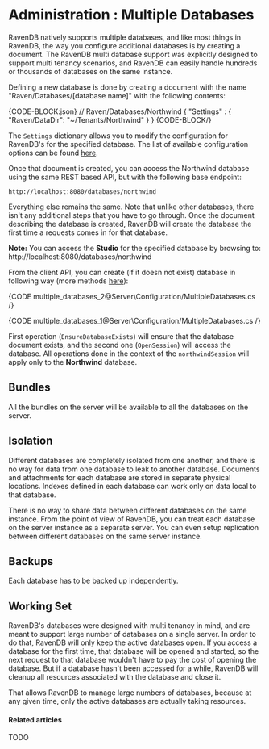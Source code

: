 # Administration : Multiple Databases

RavenDB natively supports multiple databases, and like most things in RavenDB, the way you configure additional databases is by creating a document. The RavenDB multi database support was explicitly designed to support multi tenancy scenarios, and RavenDB can easily handle hundreds or thousands of databases on the same instance.

Defining a new database is done by creating a document with the name "Raven/Databases/[database name]" with the following contents:

{CODE-BLOCK:json}
	// Raven/Databases/Northwind
	{
        "Settings" : 
        { 
              "Raven/DataDir": "~/Tenants/Northwind"
        }
    }
{CODE-BLOCK/}

The `Settings` dictionary allows you to modify the configuration for RavenDB's for the specified database. The list of available configuration options can be found [here](../../server/configuration/configuration-options#availability-of-configuration-options).

Once that document is created, you can access the Northwind database using the same REST based API, but with the following base endpoint:

    http://localhost:8080/databases/northwind

Everything else remains the same. Note that unlike other databases, there isn't any additional steps that you have to go through. Once the document describing the database is created, RavenDB will create the database the first time a requests comes in for that database.

**Note:** You can access the **Studio** for the specified database by browsing to: http://localhost:8080/databases/northwind

From the client API, you can create (if it doesn not exist) database in following way (more methods [here](../../client-api/commands/how-to/create-delete-database)):

{CODE multiple_databases_2@Server\Configuration/MultipleDatabases.cs /}

{CODE multiple_databases_1@Server\Configuration/MultipleDatabases.cs /}

First operation (`EnsureDatabaseExists`) will ensure that the database document exists, and the second one (`OpenSession`) will access the database. All operations done in the context of the `northwindSession` will apply only to the **Northwind** database.

## Bundles

All the bundles on the server will be available to all the databases on the server.

## Isolation

Different databases are completely isolated from one another, and there is no way for data from one database to leak to another database. Documents and attachments for each database are stored in separate physical locations. Indexes defined in each database can work only on data local to that database.

There is no way to share data between different databases on the same instance. From the point of view of RavenDB, you can treat each database on the server instance as a separate server. You can even setup replication between different databases on the same server instance.

## Backups

Each database has to be backed up independently.

## Working Set

RavenDB's databases were designed with multi tenancy in mind, and are meant to support large number of databases on a single server. In order to do that, RavenDB will only keep the active databases open. If you access a database for the first time, that database will be opened and started, so the next request to that database wouldn't have to pay the cost of opening the database. But if a database hasn't been accessed for a while, RavenDB will cleanup all resources associated with the database and close it.

That allows RavenDB to manage large numbers of databases, because at any given time, only the active databases are actually taking resources.

#### Related articles

TODO